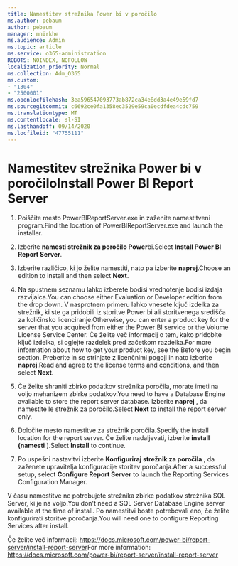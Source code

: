 ```yaml
---
title: Namestitev strežnika Power bi v poročilo
ms.author: pebaum
author: pebaum
manager: mnirkhe
ms.audience: Admin
ms.topic: article
ms.service: o365-administration
ROBOTS: NOINDEX, NOFOLLOW
localization_priority: Normal
ms.collection: Adm_O365
ms.custom:
- "1304"
- "2500001"
ms.openlocfilehash: 3ea596547093773ab872ca34e8dd3a4e49e59fd7
ms.sourcegitcommit: c6692ce0fa1358ec3529e59ca0ecdfdea4cdc759
ms.translationtype: MT
ms.contentlocale: sl-SI
ms.lasthandoff: 09/14/2020
ms.locfileid: "47755111"
---
```

# <a name="install-power-bi-report-server"></a><span data-ttu-id="9c05d-102">Namestitev strežnika Power bi v poročilo</span><span class="sxs-lookup"><span data-stu-id="9c05d-102">Install Power BI Report Server</span></span>

1. <span data-ttu-id="9c05d-103">Poiščite mesto PowerBIReportServer.exe in zaženite namestitveni program.</span><span class="sxs-lookup"><span data-stu-id="9c05d-103">Find the location of PowerBIReportServer.exe and launch the installer.</span></span>

2. <span data-ttu-id="9c05d-104">Izberite **namesti strežnik za poročilo Power**bi.</span><span class="sxs-lookup"><span data-stu-id="9c05d-104">Select **Install Power BI Report Server**.</span></span>

3. <span data-ttu-id="9c05d-105">Izberite različico, ki jo želite namestiti, nato pa izberite **naprej**.</span><span class="sxs-lookup"><span data-stu-id="9c05d-105">Choose an edition to install and then select **Next**.</span></span>

4. <span data-ttu-id="9c05d-106">Na spustnem seznamu lahko izberete bodisi vrednotenje bodisi izdaja razvijalca.</span><span class="sxs-lookup"><span data-stu-id="9c05d-106">You can choose either Evaluation or Developer edition from the drop down.</span></span>  <span data-ttu-id="9c05d-107">V nasprotnem primeru lahko vnesete ključ izdelka za strežnik, ki ste ga pridobili iz storitve Power bi ali storitvenega središča za količinsko licenciranje.</span><span class="sxs-lookup"><span data-stu-id="9c05d-107">Otherwise, you can enter a product key for the server that you acquired from either the Power BI service or the Volume License Service Center.</span></span> <span data-ttu-id="9c05d-108">Če želite več informacij o tem, kako pridobite ključ izdelka, si oglejte razdelek pred začetkom razdelka.</span><span class="sxs-lookup"><span data-stu-id="9c05d-108">For more information about how to get your product key, see the Before you begin section.</span></span> <span data-ttu-id="9c05d-109">Preberite in se strinjate z licenčnimi pogoji in nato izberite **naprej**.</span><span class="sxs-lookup"><span data-stu-id="9c05d-109">Read and agree to the license terms and conditions, and then select **Next**.</span></span>

5. <span data-ttu-id="9c05d-110">Če želite shraniti zbirko podatkov strežnika poročila, morate imeti na voljo mehanizem zbirke podatkov.</span><span class="sxs-lookup"><span data-stu-id="9c05d-110">You need to have a Database Engine available to store the report server database.</span></span> <span data-ttu-id="9c05d-111">Izberite **naprej** , da namestite le strežnik za poročilo.</span><span class="sxs-lookup"><span data-stu-id="9c05d-111">Select **Next** to install the report server only.</span></span>

6. <span data-ttu-id="9c05d-112">Določite mesto namestitve za strežnik poročila.</span><span class="sxs-lookup"><span data-stu-id="9c05d-112">Specify the install location for the report server.</span></span> <span data-ttu-id="9c05d-113">Če želite nadaljevati, izberite **install (namesti** ).</span><span class="sxs-lookup"><span data-stu-id="9c05d-113">Select **Install** to continue.</span></span>

7. <span data-ttu-id="9c05d-114">Po uspešni nastavitvi izberite **Konfiguriraj strežnik za poročila** , da zaženete upravitelja konfiguracije storitev poročanja.</span><span class="sxs-lookup"><span data-stu-id="9c05d-114">After a successful setup, select **Configure Report Server** to launch the Reporting Services Configuration Manager.</span></span>

<span data-ttu-id="9c05d-115">V času namestitve ne potrebujete strežnika zbirke podatkov strežnika SQL Server, ki je na voljo.</span><span class="sxs-lookup"><span data-stu-id="9c05d-115">You don't need a SQL Server Database Engine server available at the time of install.</span></span> <span data-ttu-id="9c05d-116">Po namestitvi boste potrebovali eno, če želite konfigurirati storitve poročanja.</span><span class="sxs-lookup"><span data-stu-id="9c05d-116">You will need one to configure Reporting Services after install.</span></span>

<span data-ttu-id="9c05d-117">Če želite več informacij: https://docs.microsoft.com/power-bi/report-server/install-report-server</span><span class="sxs-lookup"><span data-stu-id="9c05d-117">For more information: https://docs.microsoft.com/power-bi/report-server/install-report-server</span></span>
